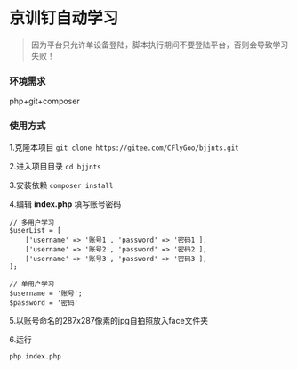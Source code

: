 
京训钉自动学习
===============
> 因为平台只允许单设备登陆，脚本执行期间不要登陆平台，否则会导致学习失败！

### 环境需求
php+git+composer

### 使用方式
1.克隆本项目 
`git clone https://gitee.com/CFlyGoo/bjjnts.git`

2.进入项目目录
`cd bjjnts`

3.安装依赖
`composer install`

4.编辑 **index.php** 填写账号密码

```
// 多用户学习
$userList = [
    ['username' => '账号1', 'password' => '密码1'],
    ['username' => '账号2', 'password' => '密码2'],
    ['username' => '账号3', 'password' => '密码3'],
];

// 单用户学习
$username = '账号';
$password = '密码'
```

5.以账号命名的287x287像素的jpg自拍照放入face文件夹

6.运行

```
php index.php
```
